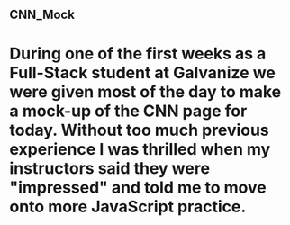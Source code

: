 ## CNN_Mock

# During one of the first weeks as a Full-Stack student at Galvanize we were given most of the day to make a mock-up of the CNN page for today. Without too much previous experience I was thrilled when my instructors said they were "impressed" and told me to move onto more JavaScript practice. 
